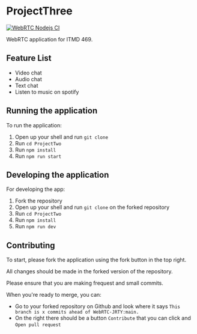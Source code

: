 # ProjectThree
[![WebRTC Nodejs CI](https://github.com/YourEpicness/ProjectTwo/actions/workflows/test.yml/badge.svg)](https://github.com/YourEpicness/ProjectTwo/actions/workflows/test.yml)

WebRTC application for ITMD 469. 

## Feature List
- Video chat
- Audio chat
- Text chat
- Listen to music on spotify

## Running the application
To run the application:
1. Open up your shell and run `git clone`
2. Run `cd ProjectTwo`
3. Run `npm install`
4. Run `npm run start`

## Developing the application
For developing the app:
1. Fork the repository
2. Open up your shell and run `git clone` on the forked repository
3. Run `cd ProjectTwo`
3. Run `npm install`
4. Run `npm run dev`

## Contributing
To start, please fork the application using the fork button in the top right.

All changes should be made in the forked version of the repository.

Please ensure that you are making frequest and small commits.

When you're ready to merge, you can:
- Go to your forked repository on Github and look where it says `This branch is x commits ahead of WebRTC-JRTY:main.` 
- On the right there should be a button `Contribute` that you can click and `Open pull request`

